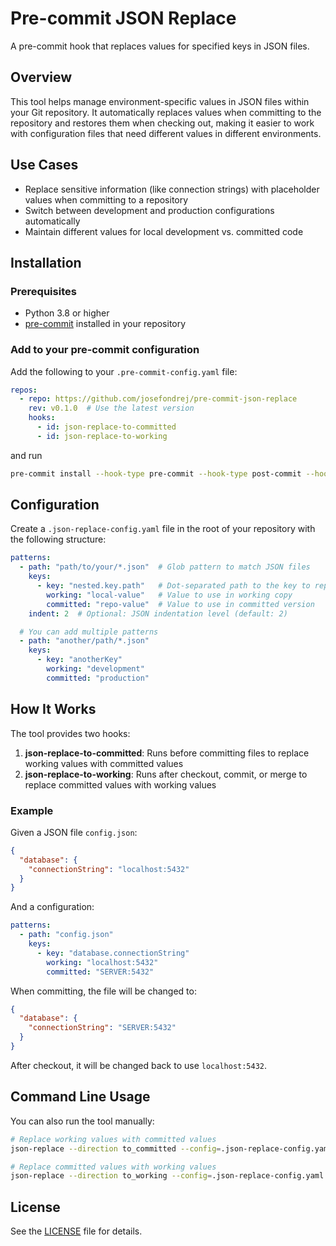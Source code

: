 # Pre-commit JSON Replace

A pre-commit hook that replaces values for specified keys in JSON files.

## Overview

This tool helps manage environment-specific values in JSON files within your Git repository. It automatically replaces
values when committing to the repository and restores them when checking out, making it easier to work with
configuration files that need different values in different environments.

## Use Cases

- Replace sensitive information (like connection strings) with placeholder values when committing to a repository
- Switch between development and production configurations automatically
- Maintain different values for local development vs. committed code

## Installation

### Prerequisites

- Python 3.8 or higher
- [pre-commit](https://pre-commit.com/) installed in your repository

### Add to your pre-commit configuration

Add the following to your `.pre-commit-config.yaml` file:

```yaml
repos:
  - repo: https://github.com/josefondrej/pre-commit-json-replace
    rev: v0.1.0  # Use the latest version
    hooks:
      - id: json-replace-to-committed
      - id: json-replace-to-working
```

and run

```bash
pre-commit install --hook-type pre-commit --hook-type post-commit --hook-type post-checkout --hook-type post-merge
```

## Configuration

Create a `.json-replace-config.yaml` file in the root of your repository with the following structure:

```yaml
patterns:
  - path: "path/to/your/*.json"  # Glob pattern to match JSON files
    keys:
      - key: "nested.key.path"   # Dot-separated path to the key to replace
        working: "local-value"   # Value to use in working copy
        committed: "repo-value"  # Value to use in committed version
    indent: 2  # Optional: JSON indentation level (default: 2)

  # You can add multiple patterns
  - path: "another/path/*.json"
    keys:
      - key: "anotherKey"
        working: "development"
        committed: "production"
```

## How It Works

The tool provides two hooks:

1. **json-replace-to-committed**: Runs before committing files to replace working values with committed values
2. **json-replace-to-working**: Runs after checkout, commit, or merge to replace committed values with working values

### Example

Given a JSON file `config.json`:

```json
{
  "database": {
    "connectionString": "localhost:5432"
  }
}
```

And a configuration:

```yaml
patterns:
  - path: "config.json"
    keys:
      - key: "database.connectionString"
        working: "localhost:5432"
        committed: "SERVER:5432"
```

When committing, the file will be changed to:

```json
{
  "database": {
    "connectionString": "SERVER:5432"
  }
}
```

After checkout, it will be changed back to use `localhost:5432`.

## Command Line Usage

You can also run the tool manually:

```bash
# Replace working values with committed values
json-replace --direction to_committed --config=.json-replace-config.yaml

# Replace committed values with working values
json-replace --direction to_working --config=.json-replace-config.yaml
```

## License

See the [LICENSE](LICENSE) file for details.
